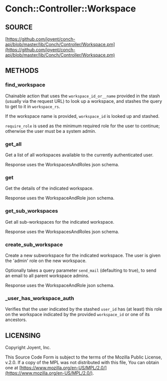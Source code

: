 # Conch::Controller::Workspace

## SOURCE

[https://github.com/joyent/conch-api/blob/master/lib/Conch/Controller/Workspace.pm](https://github.com/joyent/conch-api/blob/master/lib/Conch/Controller/Workspace.pm)

## METHODS

### find\_workspace

Chainable action that uses the `workspace_id_or__name` provided in the stash (usually via
the request URL) to look up a workspace, and stashes the query to get to it in `workspace_rs`.

If the workspace name is provided, `workspace_id` is looked up and stashed.

`require_role` is used as the minimum required role for the user to continue; otherwise the
user must be a system admin.

### get\_all

Get a list of all workspaces available to the currently authenticated user.

Response uses the WorkspacesAndRoles json schema.

### get

Get the details of the indicated workspace.

Response uses the WorkspaceAndRole json schema.

### get\_sub\_workspaces

Get all sub-workspaces for the indicated workspace.

Response uses the WorkspacesAndRoles json schema.

### create\_sub\_workspace

Create a new subworkspace for the indicated workspace. The user is given the 'admin' role on
the new workspace.

Optionally takes a query parameter `send_mail` (defaulting to true), to send an email
to all parent workspace admins.

Response uses the WorkspaceAndRole json schema.

### \_user\_has\_workspace\_auth

Verifies that the user indicated by the stashed `user_id` has (at least) this role on the
workspace indicated by the provided `workspace_id` or one of its ancestors.

## LICENSING

Copyright Joyent, Inc.

This Source Code Form is subject to the terms of the Mozilla Public License,
v.2.0. If a copy of the MPL was not distributed with this file, You can obtain
one at [https://www.mozilla.org/en-US/MPL/2.0/](https://www.mozilla.org/en-US/MPL/2.0/).
